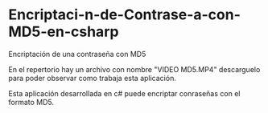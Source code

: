# Encriptaci-n-de-Contrase-a-con-MD5-en-csharp
Encriptación de una contraseña con MD5

En el repertorio hay un archivo con nombre "VIDEO MD5.MP4" descarguelo para poder observar como trabaja esta aplicación.

 
 Esta aplicación desarrollada en c# puede encriptar conraseñas con el formato MD5.

